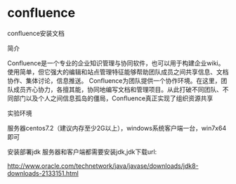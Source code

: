 # confluence
confluence安装文档

简介

Confluence是一个专业的企业知识管理与协同软件，也可以用于构建企业wiki。使用简单，但它强大的编辑和站点管理特征能够帮助团队成员之间共享信息、文档协作、集体讨论，信息推送。
Confluence为团队提供一个协作环境。在这里，团队成员齐心协力，各擅其能，协同地编写文档和管理项目。从此打破不同团队、不同部门以及个人之间信息孤岛的僵局，Confluence真正实现了组织资源共享

实验环境

服务器centos7.2（建议内存至少2G以上），windows系统客户端一台，win7x64即可

安装部署jdk
服务器和客户端都需要安装jdk,jdk下载url:

http://www.oracle.com/technetwork/java/javase/downloads/jdk8-downloads-2133151.html

